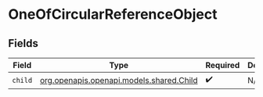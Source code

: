 # OneOfCircularReferenceObject


## Fields

| Field                                                                    | Type                                                                     | Required                                                                 | Description                                                              |
| ------------------------------------------------------------------------ | ------------------------------------------------------------------------ | ------------------------------------------------------------------------ | ------------------------------------------------------------------------ |
| `child`                                                                  | [org.openapis.openapi.models.shared.Child](../../models/shared/Child.md) | :heavy_check_mark:                                                       | N/A                                                                      |